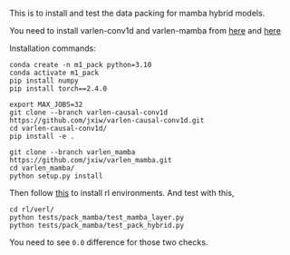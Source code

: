 This is to install and test the data packing for mamba hybrid models.

You need to install varlen-conv1d and varlen-mamba from [here](https://github.com/jxiw/varlen-causal-conv1d) and [here](https://github.com/jxiw/varlen_mamba)

Installation commands:

```
conda create -n m1_pack python=3.10
conda activate m1_pack
pip install numpy
pip install torch==2.4.0

export MAX_JOBS=32
git clone --branch varlen-causal-conv1d https://github.com/jxiw/varlen-causal-conv1d.git
cd varlen-causal-conv1d/
pip install -e .

git clone --branch varlen_mamba https://github.com/jxiw/varlen_mamba.git
cd varlen_mamba/
python setup.py install
```

Then follow [this](rl/README.md) to install rl environments. And test with this,

```
cd rl/verl/
python tests/pack_mamba/test_mamba_layer.py
python tests/pack_mamba/test_pack_hybrid.py
```

You need to see `0.0` difference for those two checks.

